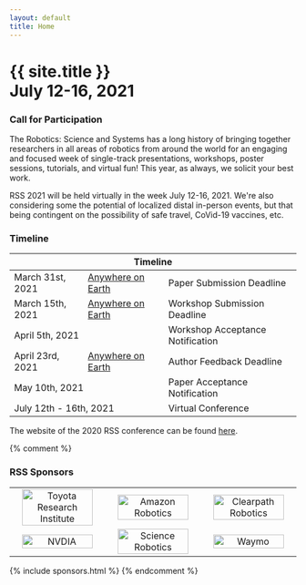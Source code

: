 ```yaml
---
layout: default
title: Home
---
```

<h1 class="page-title">{{ site.title }}<br>
July 12-16, 2021</h1>

### Call for Participation
The Robotics: Science and Systems has a long history of bringing together
researchers in all areas of robotics from around the world for an engaging and
focused week of single-track presentations, workshops, poster sessions,
tutorials, and virtual fun! This year, as always, we solicit your best work.

RSS 2021 will be held virtually in the week July 12-16, 2021. We're also
considering some the potential of localized distal in-person events, but 
that being contingent on the possibility of safe travel, CoVid-19 vaccines,
etc.

### Timeline

<table class="table">
    <thead>
      <tr>
        <th colspan="3">Timeline</th>
      </tr>
    </thead>
    <tbody>
      <tr>
        <td>March 31st, 2021</td>
        <td><a href="https://time.is/Anywhere_on_Earth">Anywhere on Earth</a></td>
        <td>Paper Submission Deadline</td>
      </tr>
      <tr>
        <td>March 15th, 2021</td>
        <td><a href="https://time.is/Anywhere_on_Earth">Anywhere on Earth</a></td>
        <td>Workshop Submission Deadline</td>
      </tr>
      <tr>
      <td colspan="2">April 5th, 2021</td>
        <td>Workshop Acceptance Notification</td>
      </tr>
      <tr>
        <td>April 23rd, 2021</td>
        <td><a href="https://time.is/Anywhere_on_Earth">Anywhere on Earth</a></td>
        <td>Author Feedback Deadline</td>
      </tr>
      <tr >
        <td colspan="2">May 10th, 2021</td>
        <td>Paper Acceptance Notification</td>
      </tr>
      <tr>
        <td colspan="2">July 12th - 16th, 2021</td>
        <td>Virtual Conference</td>
      </tr>
    </tbody>
  </table>

  The website of the 2020 RSS conference can be found [here](http://osurobotics.github.io/rss2020).


{% comment %}
### RSS Sponsors

<html>

<table width="100%">

<tr>
<td style="width: 30%; text-align: center;">
<a href="http://www.tri.global/">
  <img width="90%" src="{{ site.baseurl }}/images/sponsors/tri.png"
       alt="Toyota Research Institute"/> </a>
</td>

<td style="width: 30%; text-align: center;">
<a href="https://www.amazon.science/">
  <img width="90%" src="{{ site.baseurl }}/images/sponsors/amazon_logo_RGB.png"
       alt="Amazon Robotics"/></a>
</td>

<td style="width: 30%; text-align: center;">
<a href="https://clearpathrobotics.com/">
  <img width="90%" src="{{ site.baseurl }}/images/sponsors/Clearpath-Logo-Q309---Short-Run_Colour_Trans.png" alt="Clearpath Robotics"/> </a>
</td>

</tr>

<tr>



<td style="width: 30%; text-align: center;">
<a href="https://www.nvidia.com/en-us/research/">
  <img width="90%" src="{{ site.baseurl }}/images/sponsors/nvidia.png"
       alt="NVDIA"/> </a>

</td>

<td style="width: 30%; text-align: center;">
	<a href="https://robotics.sciencemag.org/">
  	<img width="90%" src="{{ site.baseurl }}/images/sponsors/ScienceRobotics-AAAS stacked color.jpg" alt="Science Robotics"/> </a>
</td>

<td style="width: 30%; text-align: center;">
<a href="https://waymo.com/">
  <img width="90%" src="{{ site.baseurl }}/images/sponsors/Waymo.png"
       alt="Waymo"/> </a>
</td>
</tr>
</table>

</html>

{% include sponsors.html %}
{% endcomment %}
